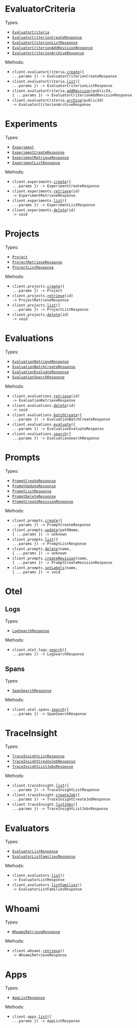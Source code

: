 # EvaluatorCriteria

Types:

- <code><a href="./src/resources/evaluator-criteria.ts">EvaluatorCriteria</a></code>
- <code><a href="./src/resources/evaluator-criteria.ts">EvaluatorCriterionCreateResponse</a></code>
- <code><a href="./src/resources/evaluator-criteria.ts">EvaluatorCriterionListResponse</a></code>
- <code><a href="./src/resources/evaluator-criteria.ts">EvaluatorCriterionAddRevisionResponse</a></code>
- <code><a href="./src/resources/evaluator-criteria.ts">EvaluatorCriterionArchiveResponse</a></code>

Methods:

- <code title="post /v1/evaluator-criteria">client.evaluatorCriteria.<a href="./src/resources/evaluator-criteria.ts">create</a>({ ...params }) -> EvaluatorCriterionCreateResponse</code>
- <code title="get /v1/evaluator-criteria">client.evaluatorCriteria.<a href="./src/resources/evaluator-criteria.ts">list</a>({ ...params }) -> EvaluatorCriterionListResponse</code>
- <code title="post /v1/evaluator-criteria/{public_id}/revision">client.evaluatorCriteria.<a href="./src/resources/evaluator-criteria.ts">addRevision</a>(publicId, { ...params }) -> EvaluatorCriterionAddRevisionResponse</code>
- <code title="patch /v1/evaluator-criteria/{public_id}/archive">client.evaluatorCriteria.<a href="./src/resources/evaluator-criteria.ts">archive</a>(publicId) -> EvaluatorCriterionArchiveResponse</code>

# Experiments

Types:

- <code><a href="./src/resources/experiments.ts">Experiment</a></code>
- <code><a href="./src/resources/experiments.ts">ExperimentCreateResponse</a></code>
- <code><a href="./src/resources/experiments.ts">ExperimentRetrieveResponse</a></code>
- <code><a href="./src/resources/experiments.ts">ExperimentListResponse</a></code>

Methods:

- <code title="post /v1/experiments">client.experiments.<a href="./src/resources/experiments.ts">create</a>({ ...params }) -> ExperimentCreateResponse</code>
- <code title="get /v1/experiments/{id}">client.experiments.<a href="./src/resources/experiments.ts">retrieve</a>(id) -> ExperimentRetrieveResponse</code>
- <code title="get /v1/experiments">client.experiments.<a href="./src/resources/experiments.ts">list</a>({ ...params }) -> ExperimentListResponse</code>
- <code title="delete /v1/experiments/{id}">client.experiments.<a href="./src/resources/experiments.ts">delete</a>(id) -> void</code>

# Projects

Types:

- <code><a href="./src/resources/projects.ts">Project</a></code>
- <code><a href="./src/resources/projects.ts">ProjectRetrieveResponse</a></code>
- <code><a href="./src/resources/projects.ts">ProjectListResponse</a></code>

Methods:

- <code title="post /v1/projects">client.projects.<a href="./src/resources/projects.ts">create</a>({ ...params }) -> Project</code>
- <code title="get /v1/projects/{id}">client.projects.<a href="./src/resources/projects.ts">retrieve</a>(id) -> ProjectRetrieveResponse</code>
- <code title="get /v1/projects">client.projects.<a href="./src/resources/projects.ts">list</a>({ ...params }) -> ProjectListResponse</code>
- <code title="delete /v1/projects/{id}">client.projects.<a href="./src/resources/projects.ts">delete</a>(id) -> void</code>

# Evaluations

Types:

- <code><a href="./src/resources/evaluations.ts">EvaluationRetrieveResponse</a></code>
- <code><a href="./src/resources/evaluations.ts">EvaluationBatchCreateResponse</a></code>
- <code><a href="./src/resources/evaluations.ts">EvaluationEvaluateResponse</a></code>
- <code><a href="./src/resources/evaluations.ts">EvaluationSearchResponse</a></code>

Methods:

- <code title="get /v1/evaluations/{id}">client.evaluations.<a href="./src/resources/evaluations.ts">retrieve</a>(id) -> EvaluationRetrieveResponse</code>
- <code title="delete /v1/evaluations/{id}">client.evaluations.<a href="./src/resources/evaluations.ts">delete</a>(id) -> void</code>
- <code title="post /v1/evaluations/batch">client.evaluations.<a href="./src/resources/evaluations.ts">batchCreate</a>({ ...params }) -> EvaluationBatchCreateResponse</code>
- <code title="post /v1/evaluate">client.evaluations.<a href="./src/resources/evaluations.ts">evaluate</a>({ ...params }) -> EvaluationEvaluateResponse</code>
- <code title="post /v1/evaluations/search">client.evaluations.<a href="./src/resources/evaluations.ts">search</a>({ ...params }) -> EvaluationSearchResponse</code>

# Prompts

Types:

- <code><a href="./src/resources/prompts.ts">PromptCreateResponse</a></code>
- <code><a href="./src/resources/prompts.ts">PromptUpdateResponse</a></code>
- <code><a href="./src/resources/prompts.ts">PromptListResponse</a></code>
- <code><a href="./src/resources/prompts.ts">PromptDeleteResponse</a></code>
- <code><a href="./src/resources/prompts.ts">PromptCreateRevisionResponse</a></code>

Methods:

- <code title="post /v1/prompts">client.prompts.<a href="./src/resources/prompts.ts">create</a>({ ...params }) -> PromptCreateResponse</code>
- <code title="patch /v1/prompts/{name}">client.prompts.<a href="./src/resources/prompts.ts">update</a>(pathName, { ...params }) -> unknown</code>
- <code title="get /v1/prompts">client.prompts.<a href="./src/resources/prompts.ts">list</a>({ ...params }) -> PromptListResponse</code>
- <code title="delete /v1/prompts/{name}">client.prompts.<a href="./src/resources/prompts.ts">delete</a>(name, { ...params }) -> unknown</code>
- <code title="post /v1/prompts/{name}/revision">client.prompts.<a href="./src/resources/prompts.ts">createRevision</a>(name, { ...params }) -> PromptCreateRevisionResponse</code>
- <code title="post /v1/prompts/{name}/set-labels">client.prompts.<a href="./src/resources/prompts.ts">setLabels</a>(name, { ...params }) -> void</code>

# Otel

## Logs

Types:

- <code><a href="./src/resources/otel/logs.ts">LogSearchResponse</a></code>

Methods:

- <code title="post /v1/otel/logs/search">client.otel.logs.<a href="./src/resources/otel/logs.ts">search</a>({ ...params }) -> LogSearchResponse</code>

## Spans

Types:

- <code><a href="./src/resources/otel/spans.ts">SpanSearchResponse</a></code>

Methods:

- <code title="post /v1/otel/spans/search">client.otel.spans.<a href="./src/resources/otel/spans.ts">search</a>({ ...params }) -> SpanSearchResponse</code>

# TraceInsight

Types:

- <code><a href="./src/resources/trace-insight.ts">TraceInsightListResponse</a></code>
- <code><a href="./src/resources/trace-insight.ts">TraceInsightCreateJobResponse</a></code>
- <code><a href="./src/resources/trace-insight.ts">TraceInsightListJobsResponse</a></code>

Methods:

- <code title="get /v1/trace-insight">client.traceInsight.<a href="./src/resources/trace-insight.ts">list</a>({ ...params }) -> TraceInsightListResponse</code>
- <code title="post /v1/trace-insight-jobs">client.traceInsight.<a href="./src/resources/trace-insight.ts">createJob</a>({ ...params }) -> TraceInsightCreateJobResponse</code>
- <code title="get /v1/trace-insight-jobs">client.traceInsight.<a href="./src/resources/trace-insight.ts">listJobs</a>({ ...params }) -> TraceInsightListJobsResponse</code>

# Evaluators

Types:

- <code><a href="./src/resources/evaluators.ts">EvaluatorListResponse</a></code>
- <code><a href="./src/resources/evaluators.ts">EvaluatorListFamiliesResponse</a></code>

Methods:

- <code title="get /v1/evaluators">client.evaluators.<a href="./src/resources/evaluators.ts">list</a>() -> EvaluatorListResponse</code>
- <code title="get /v1/evaluator-families">client.evaluators.<a href="./src/resources/evaluators.ts">listFamilies</a>() -> EvaluatorListFamiliesResponse</code>

# Whoami

Types:

- <code><a href="./src/resources/whoami.ts">WhoamiRetrieveResponse</a></code>

Methods:

- <code title="get /v1/whoami">client.whoami.<a href="./src/resources/whoami.ts">retrieve</a>() -> WhoamiRetrieveResponse</code>

# Apps

Types:

- <code><a href="./src/resources/apps.ts">AppListResponse</a></code>

Methods:

- <code title="get /v1/apps">client.apps.<a href="./src/resources/apps.ts">list</a>({ ...params }) -> AppListResponse</code>
